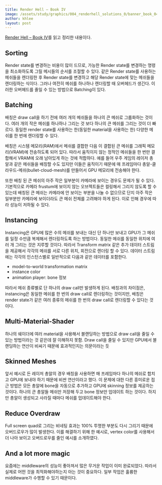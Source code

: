```yaml
---
title: Render Hell – Book IV
image: /assets/study/graphics/004_renderhell_solutions_0/banner_book_04.jpg
author: khlee
layout: post
---
```


[Render Hell – Book IV](https://simonschreibt.de/gat/renderhell-book4/)를 읽고 정리한 내용이다.

## Sorting

Render state를 변경하는 비용이 많이 드므로, 가능한 Render state를 변경하는 명령을 최소화하도록 그릴 메시들의 순서를 조절할 수 있다. 같은 Render state를 사용하는 메쉬들을 렌더링한 후 Render state를 변경하고 해당 Render state에 맞는 메쉬들을 렌더링하는 식이다. 그러나 여전히 메쉬를 하나하나 렌더링할 때 오버헤드가 생긴다. 이러한 오버헤드를 줄일 수 있는 방법으로 Batching이 있다.

## Batching

배칭은 draw call을 하기 전에 여러 개의 메쉬들을 하나의 큰 메쉬로 그룹화하는 것이다. 여러 개의 작은 메쉬를 하나하나 그리는 것 보다 하나의 큰 메쉬를 그리는 것이 더 빠르다. 동일한 render state를 사용하는 한(동일한 material을 사용하는 한) 다양한 메쉬를 한 번에 렌더링할 수 있다.

배칭은 시스템 메모리(RAM)에서 메쉬를 결합한 다음 이 결합된 큰 메쉬를 그래픽 메모리(VRAM)에 전송하도록 되어 있다. 따라서 움직이지 않는 정적인 메쉬들을 한 번만 결합해서 VRAM에 오래 남아있게 하는 것에 적합하다. 예를 들어 우주 게임의 레이저 총알과 같은 메쉬들을 배칭할 수도 있지만 이들은 움직이기 때문에 매 프레임마다 총알-클라우드-메쉬(bullet-cloud-mesh)를 만들어서 GPU 메모리에 전송해야 한다.

또한 배칭 된 큰 메쉬의 아주 작은 일부분이 카메라에 보이는 경우도 문제가 될 수 있다. 기본적으로 카메라 frustum에 보이지 않는 오브젝트들은 컬링해서 그리지 않도록 할 수 있는데 배칭된 큰 메쉬는 카메라에 안 보이는 부분을 나눌 수 없으므로 단지 아주 작은 일부분만 카메라에 보이더라도 큰 메쉬 전체를 고려해야 하게 된다. 이로 인해 경우에 따라 성능이 저하될 수 있다.

## Instancing

Instancing은 GPU에 많은 수의 메쉬를 보내는 대신 단 하나만 보내고 GPU가 그 메쉬를 일정 수만큼 복제해서 렌더링하도록 하는 방법이다. 동일한 메쉬를 동일한 위치에 여러 개 그리는 것은 지루할 것이다. 따라서 Transform matrix 같은 추가 데이터 스트림을 제공해서 각각의 메쉬를 서로 다른 위치, 회전으로 렌더링 할 수 있다. 데이터 스트림에는 각각의 인스턴스별로 일반적으로 다음과 같은 데이터를 포함한다.

* model-to-world transformation matrix
* instance color
* animation player: bone 정보

따라서 메쉬 종류별로 단 하나의 draw call만 발생하게 된다. 배칭과의 차이점은, instancing은 동일한 메쉬를 한 번의 draw call로 렌더링하는 것이지만, 배칭은 render state가 같은 여러 종류의 메쉬를 한 번의 draw call로 렌더링할 수 있다는 것이다.

## Multi-Material-Shader

하나의 쉐이더에 여러 material을 사용해서 블랜딩하는 방법으로 draw call을 줄일 수 있는 방법이라는 것 같은데 잘 이해하지 못함. Draw call을 줄일 수 있지만 GPU에서 블랜딩하는 연산이 비싸기 때문에 효과적인지는 의문이라는 듯

## Skinned Meshes

앞서 예시로 든 레이저 총알의 경우 배칭을 사용하면 매 프레임마다 하나의 메쉬로 합치고 GPU에 보내야 하기 때문에 비싼 연산이라고 했다. 이 문제에 대한 다른 흥미로운 접근 방법은 모든 총알에 bone을 자동으로 추가하고 GPU에 skinning 정보를 제공하는 것이다. 하나의 큰 총알들 메쉬만 저장해 두고 bone 정보만 업데이트 하는 것이다. 하지만 총알이 생성되고 사라질 때마다 메쉬를 업데이트해야 한다.

## Reduce Overdraw

Full screen quad로 그리는 비네팅 효과는 100% 투명한 부분도 다시 그리기 때문에 오버드로우가 많이 발생한다. 이를 해결하기 위해 한 예시로, vertex color를 사용해서 더 나아 보이고 오버드로우를 줄인 예시를 소개하였다.

## And a lot more magic

요즘에는 middleware의 성능이 좋아져서 많은 무거운 작업이 이미 완료되었다. 따라서 실제로 어떤 것을 최적화해야하는지 아는 것이 중요하다. 일부 작업은 훌륭한 middleware가 수행할 수 있기 때문이다.
